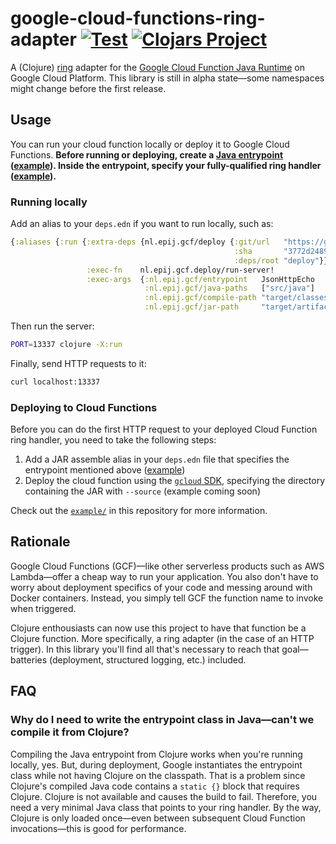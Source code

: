 # google-cloud-functions-ring-adapter [![Test](https://github.com/pepijn/google-cloud-functions-clojure/actions/workflows/test.yml/badge.svg)](https://github.com/pepijn/google-cloud-functions-clojure/actions/workflows/test.yml) [![Clojars Project](https://img.shields.io/clojars/v/nl.epij/google-cloud-functions-clojure.svg)](https://clojars.org/nl.epij/google-cloud-functions-clojure)

A (Clojure) [ring](https://github.com/ring-clojure/ring) adapter for the [Google Cloud Function Java Runtime](https://cloud.google.com/functions/docs/concepts/java-runtime) on Google Cloud Platform.
This library is still in alpha state—some namespaces might change before the first release.

## Usage

You can run your cloud function locally or deploy it to Google Cloud Functions.
**Before running or deploying, create a [Java entrypoint](https://cloud.google.com/functions/docs/writing#structuring_source_code) ([example](https://github.com/pepijn/google-cloud-functions-clojure/blob/master/example/src/java/JsonHttpEcho.java)).
Inside the entrypoint, specify your fully-qualified ring handler ([example](https://github.com/pepijn/google-cloud-functions-clojure/blob/f0ed93a7347a35923c3c3f065b9a2d8f145766dc/example/src/java/JsonHttpEcho.java#L5)).**

### Running locally

Add an alias to your `deps.edn` if you want to run locally, such as:

```clojure
{:aliases {:run {:extra-deps {nl.epij.gcf/deploy {:git/url   "https://github.com/pepijn/google-cloud-functions-clojure"
                                                  :sha       "3772d2489d8f590df1b28b87a70d364b6311a0cd"
                                                  :deps/root "deploy"}}
                 :exec-fn    nl.epij.gcf.deploy/run-server!
                 :exec-args  {:nl.epij.gcf/entrypoint   JsonHttpEcho
                              :nl.epij.gcf/java-paths   ["src/java"]
                              :nl.epij.gcf/compile-path "target/classes"
                              :nl.epij.gcf/jar-path     "target/artifacts/application.jar"}}}}
```

Then run the server:

```bash
PORT=13337 clojure -X:run
```

Finally, send HTTP requests to it:
```bash
curl localhost:13337
```

### Deploying to Cloud Functions

Before you can do the first HTTP request to your deployed Cloud Function ring handler, you need to take the following steps:

1. Add a JAR assemble alias in your `deps.edn` file that specifies the entrypoint mentioned above ([example](https://github.com/pepijn/google-cloud-functions-clojure/blob/f0ed93a7347a35923c3c3f065b9a2d8f145766dc/example/deps.edn#L15-L22))
1. Deploy the cloud function using the [`gcloud` SDK](https://cloud.google.com/sdk/), specifying the directory containing the JAR with `--source` (example coming soon)

Check out the [`example/`](https://github.com/pepijn/google-cloud-functions-clojure/tree/master/example) in this repository for more information.


## Rationale

Google Cloud Functions (GCF)—like other serverless products such as AWS Lambda—offer a cheap way to run your application.
You also don't have to worry about deployment specifics of your code and messing around with Docker containers.
Instead, you simply tell GCF the function name to invoke when triggered.

Clojure enthousiasts can now use this project to have that function be a Clojure function.
More specifically, a ring adapter (in the case of an HTTP trigger).
In this library you'll find all that's necessary to reach that goal—batteries (deployment, structured logging, etc.) included.

## FAQ

### Why do I need to write the entrypoint class in Java—can't we compile it from Clojure?

Compiling the Java entrypoint from Clojure works when you're running locally, yes.
But, during deployment, Google instantiates the entrypoint class while not having Clojure on the classpath.
That is a problem since Clojure's compiled Java code contains a `static {}` block that requires Clojure.
Clojure is not available and causes the build to fail.
Therefore, you need a very minimal Java class that points to your ring handler.
By the way, Clojure is only loaded once—even between subsequent Cloud Function invocations—this is good for performance.
